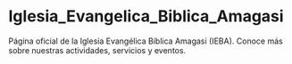 # Iglesia_Evangelica_Biblica_Amagasi
Página oficial de la Iglesia Evangélica Bíblica Amagasi (IEBA). Conoce más sobre nuestras actividades, servicios y eventos.
